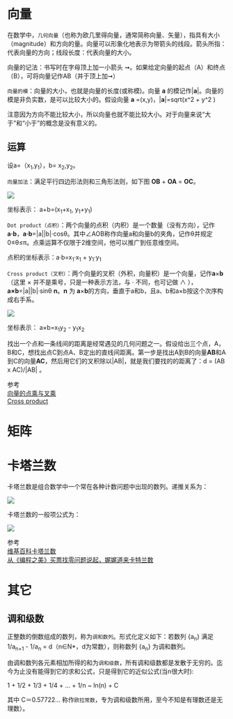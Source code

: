 # 向量

在数学中，`几何向量`（也称为欧几里得向量，通常简称向量、矢量），指具有大小（magnitude）和方向的量。向量可以形象化地表示为带箭头的线段。箭头所指：代表向量的方向；线段长度：代表向量的大小。

向量的记法：书写时在字母顶上加一小箭头 ➞。如果给定向量的起点（A）和终点（B），可将向量记作AB（并于顶上加➞）

`向量的模`：向量的大小，也就是向量的长度(或称模)。向量 **a** 的模记作|**a**|。向量的模是非负实数，是可以比较大小的。假设向量 **a** =(x,y)，|**a**|=sqrt(x^2 + y^2 )

注意因为方向不能比较大小，所以向量也就不能比较大小。对于向量来说“大于”和“小于”的概念是没有意义的。

## 运算

设a=（x<sub>1</sub>,y<sub>1</sub>），b= x<sub>2</sub>,y<sub>2</sub>。

`向量加法`：满足平行四边形法则和三角形法则，如下图 **OB** + **OA** = **OC**。

![][1]

坐标表示： a+b=(x<sub>1</sub>+x<sub>1</sub>, y<sub>1</sub>+y<sub>1</sub>)

`Dot product（点积）`：两个向量的点积（内积）是一个数量（没有方向），记作**a·b**，**a·b**=|a||b|·cosθ。其中∠AOB称作向量a和向量b的夹角，记作θ并规定0≤θ≤π。点乘运算不仅限于2维空间，他可以推广到任意维空间。

点积的坐标表示：a·b=x<sub>1</sub>·x<sub>1</sub> + y<sub>1</sub>·y<sub>1</sub>

`Cross product（叉积）`：两个向量的叉积（外积，向量积）是一个向量，记作**a**×**b**（这里 × 并不是乘号，只是一种表示方法，与 · 不同，也可记做 ∧ ），**a×b**=|a||b|·sinθ **n**。**n** 为 **a**×**b**的方向，垂直于a和b，且a、b和a×b按这个次序构成右手系。

![][2]

坐标表示： a×b=x<sub>1</sub>y<sub>2</sub> - y<sub>1</sub>x<sub>2</sub>

找出一个点和一条线间的距离是经常遇见的几何问题之一。假设给出三个点，A，B和C，想找出点C到点A、B定出的直线间距离。第一步是找出A到B的向量**AB**和A到C的向量**AC**，然后用它们的叉积除以|AB|，就是我们要找的的距离了：d = (AB x AC)/|AB| 。

参考  
[向量的点乘与叉乘](http://blog.sciencenet.cn/blog-54317-475475.html)  
[Cross product](https://en.wikipedia.org/wiki/Cross_product)  

# 矩阵

# 卡塔兰数

卡塔兰数是组合数学中一个常在各种计数问题中出现的数列。递推关系为：

![][3]

卡塔兰数的一般项公式为：

![][4]

参考  
[维基百科卡塔兰数](http://zh.wikipedia.org/wiki/卡塔兰数)    
[从《编程之美》买票找零问题说起，娓娓道来卡特兰数](http://www.cnblogs.com/wuyuegb2312/p/3016878.html)  

# 其它

## 调和级数

正整数的倒数组成的数列，称为`调和数列`。形式化定义如下：若数列 {a<sub>n</sub>} 满足 1/a<sub>n+1</sub> - 1/a<sub>n</sub> = d（n∈N*，d为常数），则称数列 {a<sub>n</sub>} 为调和数列。

由调和数列各元素相加所得的和为`调和级数`，所有调和级数都是发散于无穷的。迄今为止没有能得到它的求和公式，只是得到它的近似公式(当n很大时):

1 + 1/2 + 1/3 + 1/4 + ... + 1/n ~ ln(n) + C

其中 C＝0.57722... 称作`欧拉常数`，专为调和级数所用，至今不知是有理数还是无理数）。




[1]: http://7xrlu9.com1.z0.glb.clouddn.com/Math_1.png
[2]: http://7xrlu9.com1.z0.glb.clouddn.com/Math_2.gif
[3]: http://7xrlu9.com1.z0.glb.clouddn.com/Math_3.png
[4]: http://7xrlu9.com1.z0.glb.clouddn.com/Math_4.png


